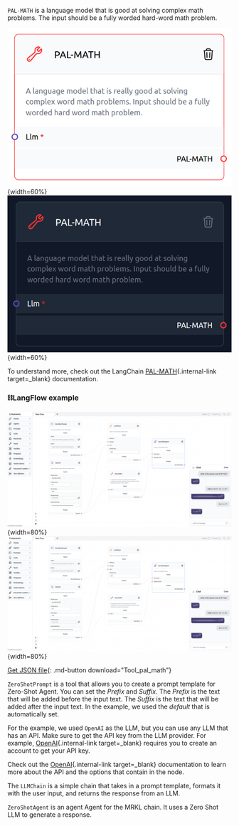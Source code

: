 `PAL-MATH` is a language model that is good at solving complex math problems. The input should be a fully worded hard-word math problem.

![Description](img/single_node/pal_math.png#only-light){width=60%}
![Description](img/single_node/pal_math2.png#only-dark){width=60%}

To understand more, check out the LangChain [PAL-MATH](https://python.langchain.com/en/latest/modules/chains/examples/pal.html?highlight=PAL-MATH){.internal-link target=_blank} documentation.
### ⛓️LangFlow example

![Description](img/tool-pal-math.png#only-dark){width=80%}
![Description](img/tool-pal-math.png#only-light){width=80%}

[Get JSON file](data/Tool_pal_math.json){: .md-button download="Tool_pal_math"} 


`ZeroShotPrompt` is a tool that allows you to create a prompt template for Zero-Shot Agent. You can set the *Prefix* and *Suffix*. The *Prefix* is the text that will be added before the input text. The *Suffix* is the text that will be added after the input text. In the example, we used the *default* that is automatically set.

For the example, we used `OpenAI` as the LLM, but you can use any LLM that has an API. Make sure to get the API key from the LLM provider. For example, [OpenAI](https://platform.openai.com/){.internal-link target=_blank} requires you to create an account to get your API key.

Check out the [OpenAI](https://platform.openai.com/docs/introduction/overview){.internal-link target=_blank} documentation to learn more about the API and the options that contain in the node.

The `LLMChain` is a simple chain that takes in a prompt template, formats it with the user input, and returns the response from an LLM.

`ZeroShotAgent` is an agent Agent for the MRKL chain. It uses a Zero Shot LLM to generate a response.